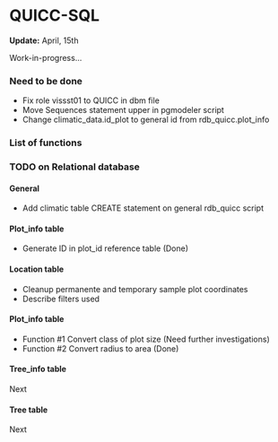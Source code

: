 QUICC-SQL
=========
**Update:** April, 15th 

Work-in-progress...

### Need to be done 
- Fix role vissst01 to QUICC in dbm file
- Move Sequences statement upper in pgmodeler script 
- Change climatic_data.id_plot to general id from rdb_quicc.plot_info

### List of functions

### TODO on Relational database

#### General

- Add climatic table CREATE statement on general rdb_quicc script

#### Plot_info table

- Generate ID in plot_id reference table (Done)

#### Location table

- Cleanup permanente and temporary sample plot coordinates
- Describe filters used

#### Plot_info table

- Function #1 Convert class of plot size (Need further investigations)
- Function #2 Convert radius to area (Done)

#### Tree_info table

Next

#### Tree table

Next
